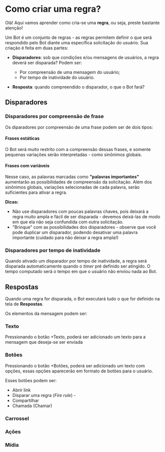 # Como criar uma regra?

Olá! Aqui vamos aprender como cria-se uma **regra**, ou seja, preste bastante atenção!

Um Bot é um conjunto de regras - as regras permitem definir o que será respondido pelo Bot diante uma específica solicitação do usuário. Sua criação é feita em duas partes:

- **Disparadores**: sob que condições e/ou mensagens de usuários, a regra deverá ser disparada? Podem ser:

	- Por compreensão de uma mensagem do usuário;
	- Por tempo de inatividade do usuário.

- **Resposta**: quando compreendido o disparador, o que o Bot fará?

## Disparadores

### Disparadores por compreensão de frase

Os diparadores por compreensão de uma frase podem ser de dois tipos:

#### Frases estáticas

O Bot será muito restrito com a compreensão dessas frases, e somente pequenas variações serão interpretadas - como sinônimos globais.

#### Frases com variáveis

Nesse caso, as palavras marcadas como **"palavras importantes"** aumentarão as possibilidades de compreensão da solicitação. Além dos sinônimos globais, variações selecionadas de cada palavra, serão suficientes para ativar a regra.

**Dicas:**

- Não use disparadores com poucas palavras chaves, pois deixará a regra muito ampla e fácil de ser disparada - devemos deixá-las de modo em que ela não seja confundida com outra solicitação.
- "Brinque" com as possibilidades dos disparadores - observe que você pode duplicar um disparador, podendo desativar uma palavra importante (cuidado para não deixar a regra ampla!)

### Disparadores por tempo de inatividade

Quando ativado um disparador por tempo de inatividade, a regra será disparada automaticamente quando o *timer* pré definido ser atingido. O tempo computado será o tempo em que o usuário não enviou nada ao Bot.

## Respostas

 Quando uma regra for disparada, o Bot executará tudo o que for definido na tela de **Respostas**.

Os elementos da mensagem podem ser:

### Texto
Pressionando o botão +Texto, poderá ser adicionado um texto para a mensagem que deseja-se ser enviada

###  Botões
Pressionando o botão +Botões, poderá ser adicionado um texto com opções, essas opções aparecerão em formato de botões para o usuário.

Esses botões podem ser:

- Abrir link
- Disparar uma regra (*Fire rule*) - 
- Compartilhar
- Chamada (Chamar)

### Carrossel

### Ações

### Mídia


<!--stackedit_data:
eyJoaXN0b3J5IjpbNjgwOTc2OTAwLDEzMzY4MzA0MTcsLTIxND
Q1MzAzODUsMTU0NTUyNTczNCwxNTk1ODk3MTA2LDE0NDc1NDYw
OTIsMTI4MzMyOTQ1NV19
-->
